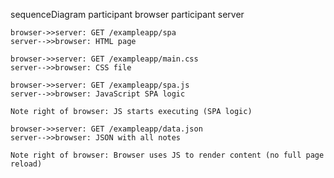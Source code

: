 sequenceDiagram
    participant browser
    participant server

    browser->>server: GET /exampleapp/spa
    server-->>browser: HTML page

    browser->>server: GET /exampleapp/main.css
    server-->>browser: CSS file

    browser->>server: GET /exampleapp/spa.js
    server-->>browser: JavaScript SPA logic

    Note right of browser: JS starts executing (SPA logic)

    browser->>server: GET /exampleapp/data.json
    server-->>browser: JSON with all notes

    Note right of browser: Browser uses JS to render content (no full page reload)
